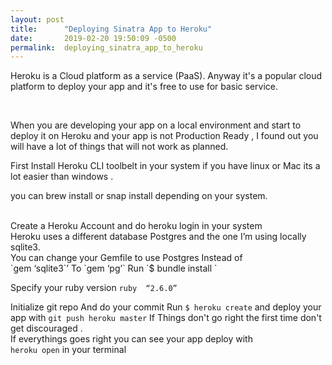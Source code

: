 ```yaml
---
layout: post
title:      "Deploying Sinatra App to Heroku"
date:       2019-02-20 19:50:09 -0500
permalink:  deploying_sinatra_app_to_heroku
---
```




<p>
Heroku is a Cloud platform as a service (PaaS). Anyway it's a popular cloud platform to deploy your app and it's free to use for basic service. 
</p>
<br>
<p>
When you are developing your app on a  local environment and start to deploy it on Heroku and your app is not Production Ready , I found out you will have a lot of things that will not work as planned. 
</p>
First Install Heroku CLI toolbelt in your system if you have linux or Mac its a lot easier than windows .
<p> you can brew install or snap install depending on your system.</p>
<br>
Create  a Heroku Account and  do heroku login in your system
<br>
  Heroku uses a different database Postgres and the one I’m using locally sqlite3.
	<br>
You can change your Gemfile to use Postgres
Instead of 
<br>
`gem  ‘sqlite3`’
To 
`gem ‘pg’`
Run 
`$ bundle install `

Specify your ruby version
`ruby  “2.6.0”`

Initialize git repo
And do your commit
Run 
`$ heroku create`
and deploy  your app with
`git push heroku master`
If Things don't go right the first time  don't get discouraged .
<br>
If everythings goes right you can see your app deploy with 
<br>
`heroku open`  in your terminal 




